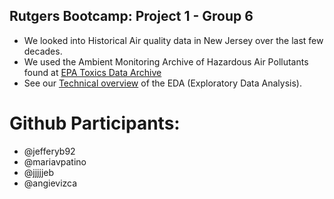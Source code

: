 ## Rutgers Bootcamp: Project 1 - Group 6

* We looked into Historical Air quality data in New Jersey over the last few decades.
* We used the Ambient Monitoring Archive of Hazardous Air Pollutants found at [EPA Toxics Data Archive](https://www3.epa.gov/ttn/amtic/toxdat.html#data)
* See our [Technical overview](https://github.com/jjjjjeb/Project-1_Group-6/blob/master/Historical_Air_Pollution_EDA.md) of the EDA (Exploratory Data Analysis). 

# Github Participants:
* @jefferyb92
* @mariavpatino
* @jjjjjeb
* @angievizca